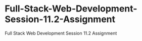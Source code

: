 # Full-Stack-Web-Development-Session-11.2-Assignment
Full Stack Web Development Session 11.2 Assignment
